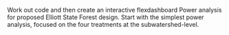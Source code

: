Work out code and then create an interactive flexdashboard Power analysis for proposed Elliott State Forest design.  Start with the simplest power analysis, focused on the four treatments at the subwatershed-level.
